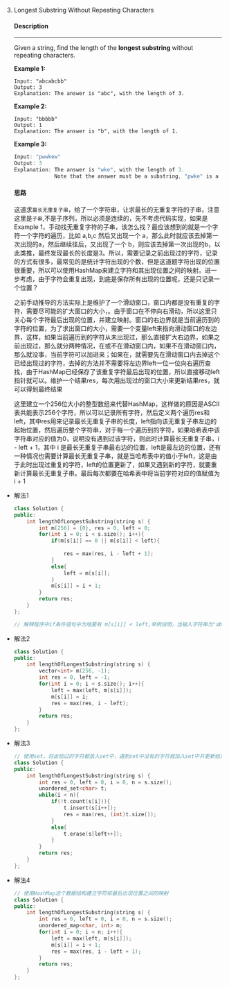 3. Longest Substring Without Repeating Characters

   #### Description

   ------

   Given a string, find the length of the **longest substring** without repeating characters.

   **Example 1:**

   ```
   Input: "abcabcbb"
   Output: 3 
   Explanation: The answer is "abc", with the length of 3. 
   ```

   **Example 2:**

   ```
   Input: "bbbbb"
   Output: 1
   Explanation: The answer is "b", with the length of 1.
   ```

   **Example 3:**

   ```c++
   Input: "pwwkew"
   Output: 3
   Explanation: The answer is "wke", with the length of 3. 
                Note that the answer must be a substring, "pwke" is a subsequence and not a substring.
   ```

   #### 思路

   这道求`最长无重复子串`，给了一个字符串，让求最长的无重复字符的子串，注意这里是`子串`,不是子序列，所以必须是连续的，先不考虑代码实现，如果是Example 1，手动找无重复字符的子串，该怎么找？最应该想到的就是一个字符一个字符的遍历，比如 a,b,c 然后又出现一个 a，那么此时就应该去掉第一次出现的a，然后继续往后，又出现了一个 b，则应该去掉第一次出现的b，以此类推，最终发现最长的长度是3。所以，需要记录之前出现过的字符，记录的方式有很多，最常见的是统计字符出现的个数，但是这道题字符出现的位置很重要，所以可以使用HashMap来建立字符和其出现位置之间的映射。进一步考虑，由于字符会重复出现，到底是保存所有出现的位置呢，还是只记录一个位置？

   之前手动推导的方法实际上是维护了一个滑动窗口，窗口内都是没有重复的字符，需要尽可能的扩大窗口的大小，。由于窗口在不停向右滑动，所以这里只关心每个字符最后出现的位置，并建立映射。窗口的右边界就是当前遍历到的字符的位置，为了求出窗口的大小，需要一个变量left来指向滑动窗口的左边界，这样，如果当前遍历到的字符从未出现过，那么直接扩大右边界，如果之前出现过，那么就分两种情况，在或不在滑动窗口内，如果不在滑动窗口内，那么就没事，当前字符可以加进来；如果在，就需要先在滑动窗口内去掉这个已经出现过的字符，去掉的方法并不需要将左边界left一位一位向右遍历查找，由于HashMap已经保存了该重复字符最后出现的位置，所以直接移动left指针就可以。维护一个结果res，每次用出现过的窗口大小来更新结果res，就可以得到最终结果

   这里建立一个256位大小的整型数组来代替HashMap，这样做的原因是ASCII表共能表示256个字符，所以可以记录所有字符，然后定义两个遍历res和left，其中res用来记录最长无重复子串的长度，left指向该无重复子串左边的起始位置，然后遍历整个字符串，对于每一个遍历到的字符，如果哈希表中该字符串对应的值为0，说明没有遇到过该字符，则此时计算最长无重复子串，i - left + 1，其中 i 是最长无重复子串最右边的位置，left是最左边的位置，还有一种情况也需要计算最长无重复子串，就是当哈希表中的值小于left，这是由于此时出现过重复的字符，left的位置更新了，如果又遇到新的字符，就要重新计算最长无重复子串。最后每次都要在哈希表中将当前字符对应的值赋值为 i + 1



- 解法1

  ```c++
  class Solution {
  public:
      int lengthOfLongestSubstring(string s) {
          int m[256] = {0}, res = 0, left = 0;
          for(int i = 0; i < s.size(); i++){
              if(m[s[i]] == 0 || m[s[i]] < left){
                  
                  res = max(res, i - left + 1);
              }
              else{
                  left = m[s[i]];
              }
              m[s[i]] = i + 1;
          }
          return res;
      }
  };
  
  // 解释程序中if条件语句中为啥要有 m[s[i]] < left,举例说明，当输入字符串为"abbca"的时候，当i=4时，也就是即将要开始遍历最后一个字母a时，此时哈希表中a对应1，b对应3，c对应4，left为2，即当前最长的子字符串的左边界为第2个b的位置，而第一个a已经不在当前最长的字符串的范围内了，那么对于i=4这个新进来的a，应该要加入结果中，而此时未被更新的哈希表中a为1，不是0，如果不判断它和left的关系，就无法更新结果，那么答案就会少一位
  ```

- 解法2

  ```c++
  class Solution {
  public:
      int lengthOfLongestSubstring(string s) {
          vector<int> m(256, -1);
          int res = 0, left = -1;
          for(int i = 0; i < s.size(); i++){
              left = max(left, m[s[i]]);
              m[s[i]] = i;
              res = max(res, i - left);
          }
          return res;
      }
  };
  ```

- 解法3

  ```c++
  // 使用set，将出现过的字符都放入set中，遇到set中没有的字符就加入set中并更新结果res，如果遇到重复的，则从左边开始删除字符，直到删除重复的字符为止
  class Solution {
  public:
      int lengthOfLongestSubstring(string s) {
          int res = 0, left = 0, i = 0, n = s.size();
          unordered_set<char> t;
          while(i < n){
              if(!t.count(s[i])){
                  t.insert(s[i++]);
                  res = max(res, (int)t.size());
              }
              else{
                  t.erase(s[left++]);
              }
          }
          return res;
      }
  };
  ```

- 解法4

  ```c++
  // 使用HashMap这个数据结构建立字符和最后出现位置之间的映射
  class Solution {
  public:
      int lengthOfLongestSubstring(string s) {
          int res = 0, left = 0, i = 0, n = s.size();
          unordered_map<char, int> m;
          for(int i = 0; i < n; i++){
              left = max(left, m[s[i]]);
              m[s[i]] = i + 1;
              res = max(res, i - left + 1);
          }
          return res;
      }
  };
  ```
